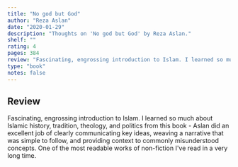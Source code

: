 ```yaml
---
title: "No god but God"
author: "Reza Aslan"
date: "2020-01-29"
description: "Thoughts on 'No god but God' by Reza Aslan."
shelf: ""
rating: 4
pages: 384
review: "Fascinating, engrossing introduction to Islam. I learned so much about Islamic history, tradition, theology, and politics from this book - Aslan did an excellent job of clearly communicating key ideas, weaving a narrative that was simple to follow, and providing context to commonly misunderstood concepts. One of the most readable works of non-fiction I've read in a very long time."
type: "book"
notes: false
---
```


## Review

Fascinating, engrossing introduction to Islam. I learned so much about Islamic history, tradition, theology, and politics from this book - Aslan did an excellent job of clearly communicating key ideas, weaving a narrative that was simple to follow, and providing context to commonly misunderstood concepts. One of the most readable works of non-fiction I've read in a very long time.
